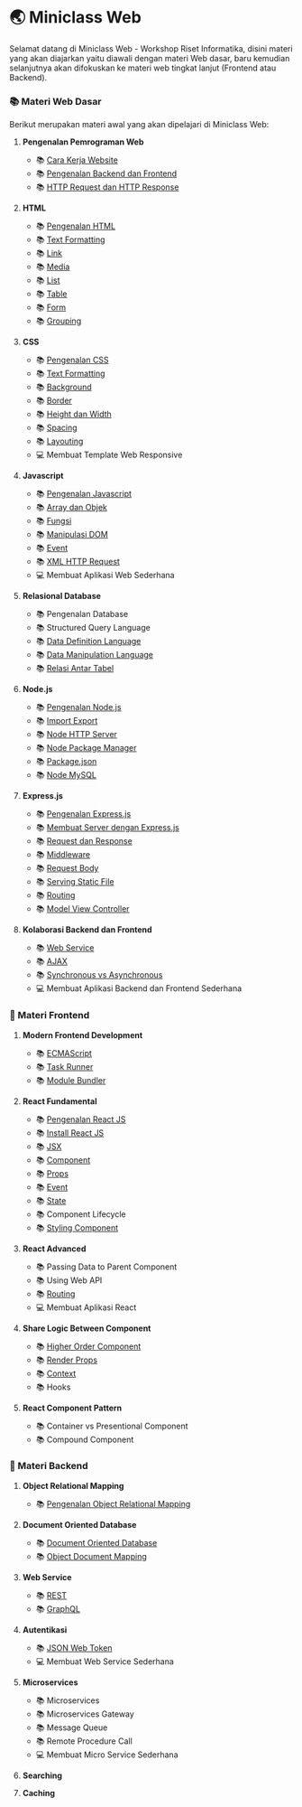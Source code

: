 # :earth_asia: Miniclass Web

Selamat datang di Miniclass Web - Workshop Riset Informatika,
disini materi yang akan diajarkan yaitu diawali dengan materi Web dasar, baru kemudian selanjutnya akan difokuskan ke materi web tingkat lanjut (Frontend atau Backend).

### :books: Materi Web Dasar

Berikut merupakan materi awal yang akan dipelajari di Miniclass Web:

1.  **Pengenalan Pemrograman Web**

    - :books: [Cara Kerja Website](dasar/pendahuluan/cara-kerja-website.md)
    - :books: [Pengenalan Backend dan Frontend](dasar/pendahuluan/pengenalan-backend-dan-frontend.md)
    - :books: [HTTP Request dan HTTP Response](dasar/pendahuluan/http-request-dan-response.md)

2.  **HTML**

    - :books: [Pengenalan HTML](dasar/html/pengenalan-html.md)
    - :books: [Text Formatting](dasar/html/text-formatting.md)
    - :books: [Link](dasar/html/link.md)
    - :books: [Media](dasar/html/media.md)
    - :books: [List](dasar/html/list.md)
    - :books: [Table](dasar/html/table.md)
    - :books: [Form](dasar/html/form.md)
    - :books: [Grouping](dasar/html/grouping.md)

3.  **CSS**

    - :books: [Pengenalan CSS](dasar/css/pengenalan-css.md)
    - :books: [Text Formatting](dasar/css/text-formatting.md)
    - :books: [Background](dasar/css/background.md)
    - :books: [Border](dasar/css/border.md)
    - :books: [Height dan Width](dasar/css/height-dan-width.md)
    - :books: [Spacing](dasar/css/spacing.md)
    - :books: [Layouting](dasar/css/layouting.md)
    - :computer: Membuat Template Web Responsive

4.  **Javascript**

    - :books: [Pengenalan Javascript](dasar/javascript/pengenalan-javascript.md)
    - :books: [Array dan Objek](dasar/javascript/array-dan-objek.md)
    - :books: [Fungsi](dasar/javascript/fungsi.md)
    - :books: [Manipulasi DOM](dasar/javascript/manipulasi-dom.md)
    - :books: [Event](dasar/javascript/event.md)
    - :books: [XML HTTP Request](dasar/javascript/xmlhttprequest.md)
    - :computer: Membuat Aplikasi Web Sederhana

5.  **Relasional Database**

    - :books: Pengenalan Database
    - :books: Structured Query Language
    - :books: [Data Definition Language](dasar/relational-database/DDL.md)
    - :books: [Data Manipulation Language](dasar/relational-database/DML.md)
    - :books: [Relasi Antar Tabel](dasar/relational-database/relasi-antar-table.md)

6.  **Node.js**

    - :books: [Pengenalan Node.js](dasar/node-js/node-js.md)
    - :books: [Import Export](dasar/node-js/import-export.md)
    - :books: [Node HTTP Server](dasar/node-js/node-http-server.md)
    - :books: [Node Package Manager](dasar/node-js/node-package-manager.md)
    - :books: [Package.json](dasar/node-js/package-json.md)
    - :books: [Node MySQL](dasar/node-js/node-mysql.md)

7.  **Express.js**

    - :books: [Pengenalan Express.js](dasar/express-js/pengenalan-express-js.md)
    - :books: [Membuat Server dengan Express.js](dasar/express-js/membuat-server-dengan-express-js.md)
    - :books: [Request dan Response](dasar/express-js/request-dan-response.md)
    - :books: [Middleware](dasar/express-js/middleware.md)
    - :books: [Request Body](dasar/express-js/request-body.md)
    - :books: [Serving Static File](dasar/express-js/static-file-assets.md)
    - :books: [Routing](dasar/express-js/routing.md)
    - :books: [Model View Controller](dasar/express-js/mvc.md)

8.  **Kolaborasi Backend dan Frontend**
    - :books: [Web Service](dasar/backend-frontend/web-service.md)
    - :books: [AJAX](dasar/backend-frontend/ajax.md)
    - :books: [Synchronous vs Asynchronous](dasar/backend-frontend/synchronous-vs-asynchronous.md)
    - :computer: Membuat Aplikasi Backend dan Frontend Sederhana

### :sunflower: Materi Frontend

1.  **Modern Frontend Development**

    - :books: [ECMAScript](front-end/modern-frontend-development/ecmascript.md)
    - :books: [Task Runner](front-end/modern-frontend-development/task-runner.md)
    - :books: [Module Bundler](front-end/modern-frontend-development/module-bundler.md)

2.  **React Fundamental**

    - :books: [Pengenalan React JS](front-end/react-fundamental/pengenalan-reactjs.md)
    - :books: [Install React JS](front-end/react-fundamental/install-reactjs.md)
    - :books: [JSX](front-end/react-fundamental/jsx.md)
    - :books: [Component](front-end/react-fundamental/component.md)
    - :books: [Props](front-end/react-fundamental/props.md)
    - :books: [Event](front-end/react-fundamental/event.md)
    - :books: [State](front-end/react-fundamental/state.md)
    - :books: Component Lifecycle
    - :books: [Styling Component](front-end/react-fundamental/styling-component.md)

3.  **React Advanced**

    - :books: Passing Data to Parent Component
    - :books: Using Web API
    - :books: [Routing](front-end/react-advanced/routing.md)
    - :computer: Membuat Aplikasi React

4.  **Share Logic Between Component**

    - :books: [Higher Order Component](front-end/share-logic-between-component/higher-order-component.md)
    - :books: [Render Props](front-end/share-logic-between-component/render-props.md)
    - :books: [Context](front-end/share-logic-between-component/context.md)
    - :books: Hooks

5.  **React Component Pattern**

    - :books: Container vs Presentional Component
    - :books: Compound Component

### :japanese_ogre: Materi Backend

1.  **Object Relational Mapping**

    - :books: [Pengenalan Object Relational Mapping](back-end/object-relational-mapping/pengenalan-orm.md)

2.  **Document Oriented Database**

    - :books: [Document Oriented Database](back-end/document-oriented-database/document-oriented-database.md)
    - :books: [Object Document Mapping](back-end/document-oriented-database/object-document-mapping.md)

3.  **Web Service**

    - :books: [REST](back-end/web-service/rest.md)
    - :books: [GraphQL](back-end/web-service/graphql.md)

4.  **Autentikasi**

    - :books: [JSON Web Token](back-end/autentikasi/json-web-token.md)
    - :computer: Membuat Web Service Sederhana

5.  **Microservices**

    - :books: Microservices
    - :books: Microservices Gateway
    - :books: Message Queue
    - :books: Remote Procedure Call
    - :computer: Membuat Micro Service Sederhana

6.  **Searching**

7.  **Caching**
